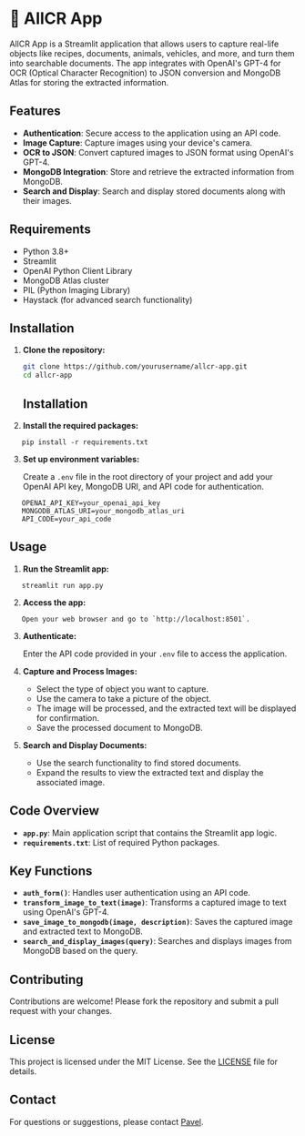 # 👀 AllCR App

AllCR App is a Streamlit application that allows users to capture real-life objects like recipes, documents, animals, vehicles, and more, and turn them into searchable documents. The app integrates with OpenAI's GPT-4 for OCR (Optical Character Recognition) to JSON conversion and MongoDB Atlas for storing the extracted information.

## Features

- **Authentication**: Secure access to the application using an API code.
- **Image Capture**: Capture images using your device's camera.
- **OCR to JSON**: Convert captured images to JSON format using OpenAI's GPT-4.
- **MongoDB Integration**: Store and retrieve the extracted information from MongoDB.
- **Search and Display**: Search and display stored documents along with their images.

## Requirements

- Python 3.8+
- Streamlit
- OpenAI Python Client Library
- MongoDB Atlas cluster
- PIL (Python Imaging Library)
- Haystack (for advanced search functionality)

## Installation

1. **Clone the repository:**

   ```bash
   git clone https://github.com/yourusername/allcr-app.git
   cd allcr-app
   ```

   ## Installation



2. **Install the required packages:**
```
   pip install -r requirements.txt
```
3. **Set up environment variables:**

   Create a `.env` file in the root directory of your project and add your OpenAI API key, MongoDB URI, and API code for authentication.
```
   OPENAI_API_KEY=your_openai_api_key
   MONGODB_ATLAS_URI=your_mongodb_atlas_uri
   API_CODE=your_api_code
```
## Usage

1. **Run the Streamlit app:**
```
   streamlit run app.py
```
2. **Access the app:**
```
   Open your web browser and go to `http://localhost:8501`.
```
3. **Authenticate:**

   Enter the API code provided in your `.env` file to access the application.

4. **Capture and Process Images:**

   - Select the type of object you want to capture.
   - Use the camera to take a picture of the object.
   - The image will be processed, and the extracted text will be displayed for confirmation.
   - Save the processed document to MongoDB.

5. **Search and Display Documents:**

   - Use the search functionality to find stored documents.
   - Expand the results to view the extracted text and display the associated image.

## Code Overview

- **`app.py`**: Main application script that contains the Streamlit app logic.
- **`requirements.txt`**: List of required Python packages.

## Key Functions

- **`auth_form()`**: Handles user authentication using an API code.
- **`transform_image_to_text(image)`**: Transforms a captured image to text using OpenAI's GPT-4.
- **`save_image_to_mongodb(image, description)`**: Saves the captured image and extracted text to MongoDB.
- **`search_and_display_images(query)`**: Searches and displays images from MongoDB based on the query.

## Contributing

Contributions are welcome! Please fork the repository and submit a pull request with your changes.

## License

This project is licensed under the MIT License. See the [LICENSE](LICENSE) file for details.

## Contact

For questions or suggestions, please contact [Pavel](mailto:pavel.duchovny@mongodb.com).
